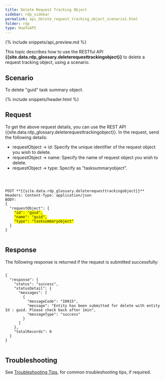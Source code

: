 ```yaml
---
title: Delete Request Tracking Object
sidebar: rdp_sidebar 
permalink: api_delete_request_tracking_object_scenario1.html
folder: rdp
type: HowToAPI
---
```


{% include snippets/api_preview.md %}

This topic describes how to use the RESTful API **{{site.data.rdp_glossary.deleterequesttrackingobject}}** to delete a request tracking object, using a scenario. 

## Scenario

To delete "guid" task summary object.

{% include snippets/header.html %}

## Request

To get the above request details, you can use the REST API {{site.data.rdp_glossary.deleterequesttrackingobject}}. In the request, send the following details:

* requestObject -> id: Specify the unique identifier of the request object you wish to delete.
* requestObject -> name: Specify the name of request object you wish to delete.
* requestObject -> type: Specify as "tasksummaryobject".
<br/>

<pre>
<code>
POST **{{site.data.rdp_glossary.deleterequesttrackingobject}}**
Headers: Content-Type: application/json
BODY: 
{
  "requestObject": {
    <span style="background-color: #FFFF00">"id": "guid",</span>
    <span style="background-color: #FFFF00">"name": "guid",</span>
    <span style="background-color: #FFFF00">"type": "tasksummaryobject"</span>
  }
}
</code>
</pre> 

## Response

The following response is returned if the request is submitted successfully:

<pre>
<code>
{
  "response": {
    "status": "success",
    "statusDetail": {
      "messages": [
        {
          "messageCode": "I0015",
          "message": "Entity has been submitted for delete with entity Id : guid. Please check back after 1min",
          "messageType": "success"
        }
      ]
    },
    "totalRecords": 0
  }
}
</code>
</pre>

## Troubleshooting

See [Troubleshooting Tips](api_troubleshooting_tips.html), for common troubleshooting tips, if required.